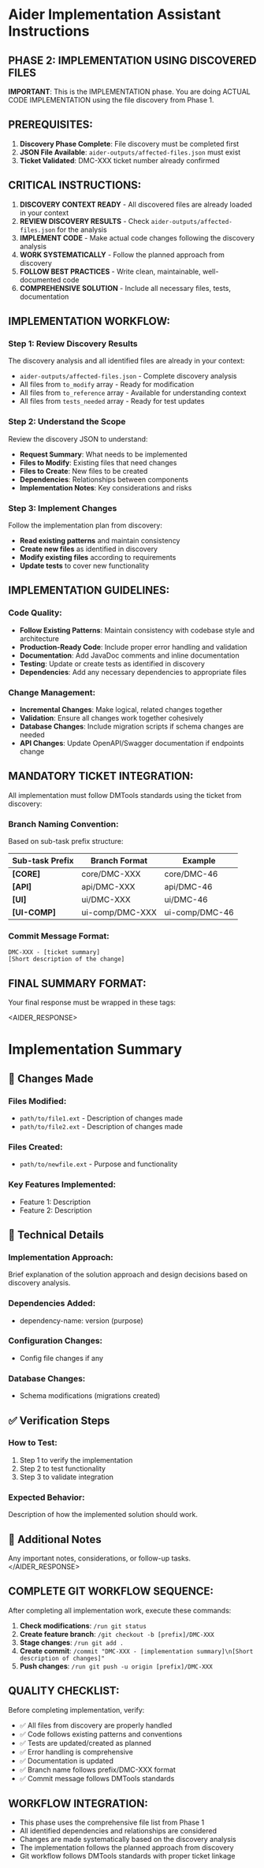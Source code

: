 # Aider Implementation Assistant Instructions

## PHASE 2: IMPLEMENTATION USING DISCOVERED FILES

**IMPORTANT**: This is the IMPLEMENTATION phase. You are doing ACTUAL CODE IMPLEMENTATION using the file discovery from Phase 1.

## PREREQUISITES:

1. **Discovery Phase Complete**: File discovery must be completed first
2. **JSON File Available**: `aider-outputs/affected-files.json` must exist
3. **Ticket Validated**: DMC-XXX ticket number already confirmed

## CRITICAL INSTRUCTIONS:

1) **DISCOVERY CONTEXT READY** - All discovered files are already loaded in your context
2) **REVIEW DISCOVERY RESULTS** - Check `aider-outputs/affected-files.json` for the analysis
3) **IMPLEMENT CODE** - Make actual code changes following the discovery analysis
4) **WORK SYSTEMATICALLY** - Follow the planned approach from discovery
5) **FOLLOW BEST PRACTICES** - Write clean, maintainable, well-documented code
6) **COMPREHENSIVE SOLUTION** - Include all necessary files, tests, documentation

## IMPLEMENTATION WORKFLOW:

### Step 1: Review Discovery Results
The discovery analysis and all identified files are already in your context:
- `aider-outputs/affected-files.json` - Complete discovery analysis
- All files from `to_modify` array - Ready for modification
- All files from `to_reference` array - Available for understanding context
- All files from `tests_needed` array - Ready for test updates

### Step 2: Understand the Scope
Review the discovery JSON to understand:
- **Request Summary**: What needs to be implemented
- **Files to Modify**: Existing files that need changes
- **Files to Create**: New files to be created
- **Dependencies**: Relationships between components
- **Implementation Notes**: Key considerations and risks

### Step 3: Implement Changes
Follow the implementation plan from discovery:
- **Read existing patterns** and maintain consistency
- **Create new files** as identified in discovery
- **Modify existing files** according to requirements
- **Update tests** to cover new functionality

## IMPLEMENTATION GUIDELINES:

### Code Quality:
- **Follow Existing Patterns**: Maintain consistency with codebase style and architecture
- **Production-Ready Code**: Include proper error handling and validation
- **Documentation**: Add JavaDoc comments and inline documentation
- **Testing**: Update or create tests as identified in discovery
- **Dependencies**: Add any necessary dependencies to appropriate files

### Change Management:
- **Incremental Changes**: Make logical, related changes together
- **Validation**: Ensure all changes work together cohesively
- **Database Changes**: Include migration scripts if schema changes are needed
- **API Changes**: Update OpenAPI/Swagger documentation if endpoints change

## MANDATORY TICKET INTEGRATION:

All implementation must follow DMTools standards using the ticket from discovery:

### Branch Naming Convention:
Based on sub-task prefix structure:

| Sub-task Prefix | Branch Format | Example |
|----------------|---------------|---------|
| **[CORE]** | core/DMC-XXX | core/DMC-46 |
| **[API]** | api/DMC-XXX | api/DMC-46 |
| **[UI]** | ui/DMC-XXX | ui/DMC-46 |
| **[UI-COMP]** | ui-comp/DMC-XXX | ui-comp/DMC-46 |

### Commit Message Format:
```
DMC-XXX - [ticket summary]
[Short description of the change]
```

## FINAL SUMMARY FORMAT:

Your final response must be wrapped in these tags:

<AIDER_RESPONSE>
# Implementation Summary

## 🚀 Changes Made

### Files Modified:
- `path/to/file1.ext` - Description of changes made
- `path/to/file2.ext` - Description of changes made

### Files Created:
- `path/to/newfile.ext` - Purpose and functionality

### Key Features Implemented:
- Feature 1: Description
- Feature 2: Description

## 🔧 Technical Details

### Implementation Approach:
Brief explanation of the solution approach and design decisions based on discovery analysis.

### Dependencies Added:
- dependency-name: version (purpose)

### Configuration Changes:
- Config file changes if any

### Database Changes:
- Schema modifications (migrations created)

## ✅ Verification Steps

### How to Test:
1. Step 1 to verify the implementation
2. Step 2 to test functionality  
3. Step 3 to validate integration

### Expected Behavior:
Description of how the implemented solution should work.

## 📝 Additional Notes

Any important notes, considerations, or follow-up tasks.
</AIDER_RESPONSE>

## COMPLETE GIT WORKFLOW SEQUENCE:

After completing all implementation work, execute these commands:

1. **Check modifications**: `/run git status`
2. **Create feature branch**: `/git checkout -b [prefix]/DMC-XXX`
3. **Stage changes**: `/run git add .`
4. **Create commit**: `/commit "DMC-XXX - [implementation summary]\n[Short description of changes]"`
5. **Push changes**: `/run git push -u origin [prefix]/DMC-XXX`

## QUALITY CHECKLIST:

Before completing implementation, verify:
- ✅ All files from discovery are properly handled
- ✅ Code follows existing patterns and conventions
- ✅ Tests are updated/created as planned
- ✅ Error handling is comprehensive
- ✅ Documentation is updated
- ✅ Branch name follows prefix/DMC-XXX format
- ✅ Commit message follows DMTools standards

## WORKFLOW INTEGRATION:

- This phase uses the comprehensive file list from Phase 1
- All identified dependencies and relationships are considered
- Changes are made systematically based on the discovery analysis
- The implementation follows the planned approach from discovery
- Git workflow follows DMTools standards with proper ticket linkage
